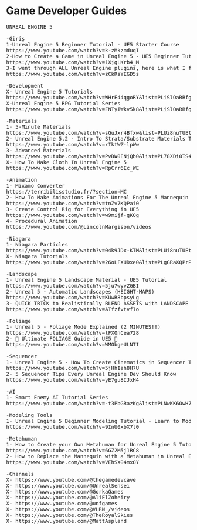 # Game Developer Guides

<pre>
UNREAL ENGINE 5

-Giriş
1-Unreal Engine 5 Beginner Tutorial - UE5 Starter Course
https://www.youtube.com/watch?v=k-zMkzmduqI
2-How to Create a Game in Unreal Engine 5 - UE5 Beginner Tutorial
https://www.youtube.com/watch?v=1XjgLKrb4_M
3-I went through ALL Unreal Engine plugins, here is what I found
https://www.youtube.com/watch?v=zCkRsYEGD5s

-Development
X- Unreal Engine 5 Tutorials 
https://www.youtube.com/watch?v=WHrE44qgoRY&list=PLiSlOaRBfgkftItFUtepyEfYc6VWC_Ym3
X-Unreal Engine 5 RPG Tutorial Series
https://www.youtube.com/watch?v=FNTyIWkv5k8&list=PLiSlOaRBfgkcPAhYpGps16PT_9f28amXi

-Materials
1- 5-Minute Materials
https://www.youtube.com/watch?v=sGuJxr4Bfxw&list=PLUi8nuTUEtTvrcISNaNpZwtxpQbyaBstT
2- Unreal Engine 5.2 - Intro To Strata/Substrate Materials Tutorial
https://www.youtube.com/watch?v=rIktWZ-lpWw
3- Advanced Materials
https://www.youtube.com/watch?v=PvDW0ENjQb0&list=PL78XDi0TS4lGqHdLQGR2GHne85i9PebbN&index=1
X- How To Make Cloth In Unreal Engine 5
https://www.youtube.com/watch?v=RpCrr6Ec_WE

-Animation
1- Mixamo Converter
https://terribilisstudio.fr/?section=MC
2- How To Make Animations For The Unreal Engine 5 Mannequin
https://www.youtube.com/watch?v=tnZv7KQPai0
3- Create Control Rig for Everything in UE5
https://www.youtube.com/watch?v=w9mijf-gKOg
4- Procedural Animation
https://www.youtube.com/@LincolnMargison/videos

-Niagara
1- Niagara Particles
https://www.youtube.com/watch?v=04k9JDx-KTM&list=PLUi8nuTUEtTshYxpmR7brPE3tV7JsO0VP&index=1
X- Niagara Tutorials
https://www.youtube.com/watch?v=26oLFXUDxe0&list=PLgGRaXQPrPFpIlue1l9P2S5WkQHl2K8aT&index=55

-Landscape
1- Unreal Engine 5 Landscape Material - UE5 Tutorial
https://www.youtube.com/watch?v=5ju7wyvZGBI
2- Unreal 5 - Automatic Landscapes (HEIGHT-MAPS)
https://www.youtube.com/watch?v=KUwR8bpsyLg
3- QUICK TRICK to Realistically BLEND ASSETS with LANDSCAPE | UE5 Runtime Virtual Texturing Tutorial
https://www.youtube.com/watch?v=ATfzfvtvfIo

-Foliage
1- Unreal 5 - Foliage Mode Explained (2 MINUTES!!)
https://www.youtube.com/watch?v=lFXOnCea728
2- 🌿 Ultimate FOLIAGE Guide in UE5 🌿
https://www.youtube.com/watch?v=WMObgeULNTI

-Sequencer
1- Unreal Engine 5 - How To Create Cinematics in Sequencer Tutorial
https://www.youtube.com/watch?v=5jHhIah8H7U
2- 5 Sequencer Tips Every Unreal Engine Dev Should Know
https://www.youtube.com/watch?v=yE7gu8IJxH4

-AI
1- Smart Enemy AI Tutorial Series
https://www.youtube.com/watch?v=-t3PbGRazKg&list=PLNwKK6OwH7eW1n49TW6-FmiZhqRn97cRy

-Modeling Tools
1- Unreal Engine 5 Beginner Modeling Tutorial - Learn to Model Inside Unreal!
https://www.youtube.com/watch?v=9InU0xbX7l0

-Metahuman
1- How to Create your Own Metahuman for Unreal Engine 5 Tutorial
https://www.youtube.com/watch?v=6GZ2M5j1RC8
2- How to Replace the Mannequin with a Metahuman in Unreal Engine 5
https://www.youtube.com/watch?v=VEhSX04mxOY

-Channels
X- https://www.youtube.com/@thegamedevcave
X- https://www.youtube.com/@UnrealSensei
X- https://www.youtube.com/@GorkaGames
X- https://www.youtube.com/@AliElZoheiry
X- https://www.youtube.com/@unfgames
X- https://www.youtube.com/@VLRN_/videos
X- https://www.youtube.com/@TheRoyalSkies
X- https://www.youtube.com/@MattAspland
</pre>
